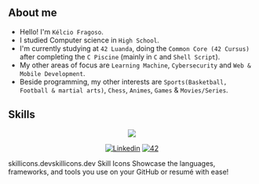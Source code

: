 ## About me
- Hello! I'm `Kélcio Fragoso`.
- I studied Computer science in `High School`.
- I'm currently studying at `42 Luanda`, doing the `Common Core (42 Cursus)` after completing the `C Piscine` (mainly in `C` and `Shell Script`).
- My other areas of focus are `Learning Machine`, `Cybersecurity` and `Web & Mobile Development`.
- Beside programming, my other interests are `Sports(Basketball, Football & martial arts)`, `Chess`, `Animes`, `Games` & `Movies/Series`.
## Skills
<p align="center">
  <a href="https://skillicons.dev">
    <img src="https://skillicons.dev/icons?i=c,python,github,git,bash,linux,vscode,vim,blender,ps,docker, nodejs" />
  </a>
</p>
<p align="center">
  <a href='https://www.linkedin.com/in/k%C3%A9lcio-fragoso-6073ab25a/' target="_blank"><img alt='Linkedin' src='https://img.shields.io/badge/LinkedIn-100000?style=flat&logo=Linkedin&logoColor=white&labelColor=0A66C2&color=0A66C2'/></a>
  </a>
  <a href='https://profile.intra.42.fr/users/kfragoso' target="_blank"><img alt='42' src='https://img.shields.io/badge/Luanda-100000?style=flat&logo=42&logoColor=white&labelColor=000000&color=000000'/></a>
  </a>
</p>

skillicons.devskillicons.dev
Skill Icons
Showcase the languages, frameworks, and tools you use on your GitHub or resumé with ease!

<!---
King-Kelcio/King-Kelcio is a ✨ special ✨ repository because its `README.md` (this file) appears on your GitHub profile.
You can click the Preview link to take a look at your changes.
--->
